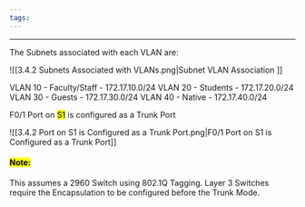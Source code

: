 ```yaml
---
tags:
---
```


---
The Subnets associated with each VLAN are:

![[3.4.2 Subnets Associated with VLANs.png|Subnet VLAN Association ]]

VLAN 10 - Faculty/Staff - 172.17.10.0/24
VLAN 20 - Students - 172.17.20.0/24
VLAN 30 - Guests - 172.17.30.0/24
VLAN 40 - Native - 172.17.40.0/24

F0/1 Port on <mark class="hltr-blue">S1</mark> is configured as a Trunk Port

![[3.4.2 Port on S1 is Configured as a Trunk Port.png|F0/1 Port on S1 is Configured as a Trunk Port]]
#### <mark class="hltr-yellow">Note:</mark>
This assumes a 2960 Switch using 802.1Q Tagging.
Layer 3 Switches require the Encapsulation to be configured before the Trunk Mode.